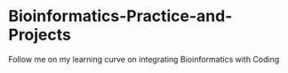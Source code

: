 # Bioinformatics-Practice-and-Projects
Follow me on my learning curve on integrating Bioinformatics with Coding
